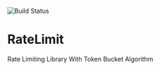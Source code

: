 ![Build Status](https://travis-ci.org/touhonoob/RateLimit.svg)
# RateLimit
Rate Limiting Library With Token Bucket Algorithm
